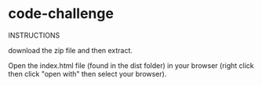 # code-challenge

INSTRUCTIONS

download the zip file and then extract.

Open the index.html file (found in the dist folder) in your browser (right click then click "open with" then select your browser).
